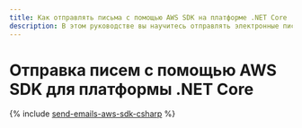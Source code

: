 ```yaml
---
title: Как отправлять письма с помощью AWS SDK на платформе .NET Core
description: В этом руководстве вы научитесь отправлять электронные письма через {{ postbox-full-name }} с использованием AWS SDK для платформы .NET Core версии 1.16 и выше.
---
```


# Отправка писем с помощью AWS SDK для платформы .NET Core

{% include [send-emails-aws-sdk-csharp](../../_tutorials/serverless/send-emails-aws-sdk-csharp.md) %}
